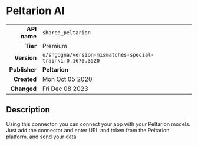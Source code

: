 # Peltarion AI
| | |
|-:|-|
|**API name**|`shared_peltarion`|
|**Tier**|Premium|
|**Version**|`u/shgogna/version-mismatches-special-train\1.0.1670.3520`|
|**Publisher**|**Peltarion**|
|**Created**|Mon Oct 05 2020|
|**Changed**|Fri Dec 08 2023|

## Description
Using this connector, you can connect your app with your Peltarion models. Just add the connector and enter URL and token from the Peltarion platform, and send your data
